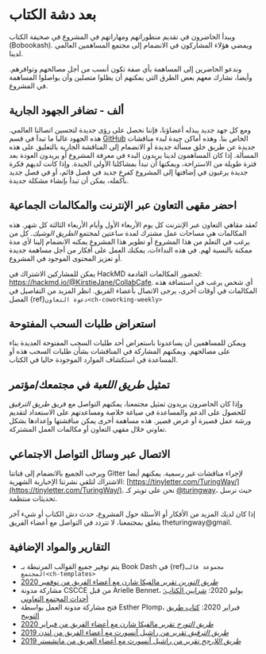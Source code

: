 # بعد دشة الكتاب

ويبدأ الحاضرون في تقديم منظوراتهم ومهاراتهم في المشروع في صحيفة الكتاب (Bobookash). ويمضي هؤلاء المشاركون في الانضمام إلى مجتمع المساهمين العالمي لدينا.

وندعو الحاضرين إلى المساهمة بأي صفة تكون أنسب من أجل مصالحهم وتوافرهم. وأيضا، نشارك معهم بعض الطرق التي يمكنهم أن يظلوا متصلين وأن يواصلوا المساهمة في المشروع.

## ألف - تضافر الجهود الجارية

ومع كل جهد جديد يبذله أعضاؤنا، فإننا نحصل على رؤى جديدة لتحسين اتصالنا العالمي. هذه الجهود غالبا ما تبدأ في قسم [GitHub](https://github.com/alan-turing-institute/the-turing-way/issues) الخاص بنا. وهذه أماكن جيدة لبدء مناقشات جديدة عن طريق خلق مسألة جديدة أو الانضمام إلى المناقشة الجارية بالتعليق على هذه المسألة. إذا كان المساهمون لدينا يريدون البدء في معرفة المشروع أو يريدون العودة بعد فترة طويلة من الاستراحة، ويمكنها أن تبدأ بمشاكلنا الأولى الجيدة. وإذا كانت لديهم فكرة جديدة يرغبون في إضافتها إلى المشروع كفرع جديد في فصل قائم، أو في فصل جديد بأكمله، يمكن أن تبدأ بإنشاء مشكلة جديدة.

## احضر مقهى التعاون عبر الإنترنت والمكالمات الجماعية

تُعقد مقاهي التعاون عبر الإنترنت كل يوم الأربعاء الأول وأيام الأربعاء الثالثة كل شهر. هذه المكالمات هي مساحات عمل مشترك لمدة ساعتين لمجتمع _الطريق الوشيك_. كل من يرغب في التعلم من هذا المشروع أو تطوير هذا المشروع يمكنه الانضمام إلينا لأي مدة ممكنة بالنسبة لهم. في هذه النداءات، يمكنك العمل على أفكار من أجل مساهمة جديدة أو تعزيز المحتوى الموجود في المشروع.

يمكن للمشاركين الاشتراك في HackMD لحضور المكالمات القادمة: https://hackmd.io/@KirstieJane/CollabCafe. أي شخص يرغب في استضافة هذه المكالمات في أوقات أخرى، يرجى الاتصال بأعضاء الفريق. انظر المزيد من التفاصيل في الفصل {ref}`دعوة التعاون<ch-coworking-weekly>`

## استعراض طلبات السحب المفتوحة

ويمكن للمساهمين أن يساعدونا باستعراض أحد طلبات السحب المفتوحة العديدة بناء على مصالحهم. ويمكنهم المشاركة في المناقشات بشأن طلبات السحب هذه أو المساعدة في استكشاف الموارد الموجودة حاليا في الكتاب.

## تمثيل _طريق اللعبة_ في مجتمعك/مؤتمر

وإذا كان الحاضرون يريدون تمثيل مجتمعنا، يمكنهم التواصل مع فريق _طريق الترقيق_ للحصول على الدعم والمساعدة في صياغة خلاصة ومساعدتهم على الاستعداد لتقديم ورشة عمل قصيرة أو عرض قصير. هذه مساهمة أخرى يمكن مناقشتها وإعدادها بشكل تعاوني خلال مقهى التعاون أو مكالمات العمل المشتركة.

## الاتصال عبر وسائل التواصل الاجتماعي

ويرحب الجميع بالانضمام إلى قناتنا Gitter لإجراء مناقشات غير رسمية. يمكنهم أيضا الاشتراك لتلقي نشرتنا الإخبارية الشهرية: [https://tinyletter.com/TuringWay/](https://tinyletter.com/TuringWay/). نحن على تويتر كـ [@turingway](https://twitter.com/turingway)، حيث نرسل تحديثات منتظمة.

إذا كان لديك المزيد من الأفكار أو الأسئلة حول المشروع، حدث دش الكتاب أو شيء آخر يتعلق بمجتمعنا، لا تتردد في التواصل مع أعضاء الفريق
theturingway@gmail.</p> 



## التقارير والمواد الإضافية

- يتم توفير جميع القوالب المرتبطة بـ Book Dash في {ref}`مجموعة قالب المجتمع<ch-templates>`
- [_طريق التورين_ تقرير مالفيكا شارن مع أعضاء الفريق من نوفمبر 2020](https://github.com/alan-turing-institute/the-turing-way/blob/book-dash-chapter/workshops/book-dash/book-dash-nov20-report.md)
- مشاركة مدونة CSCCE من قبل Arielle Bennet، يوليو 2020: [شرايين الكتاب: أحداث المجتمع التعاوني](https://www.cscce.org/2020/07/09/book-dashes-collaborative-community-events/)
- فتح مشاركة مدونة العمل بواسطة Esther Plomp، فبراير 2020: [كتاب طريق التوبيخ](https://openworking.wordpress.com/2020/02/27/the-turing-way-bookdash/)
- [_طريق التورج_ تقرير مالفيكا شارن مع أعضاء الفريق من فبراير 2020](https://github.com/alan-turing-institute/the-turing-way/blob/book-dash-chapter/workshops/book-dash/book-dash-feb20-report.md)
- [_طريق الترقيق_ تقرير من راشيل آنسورث مع أعضاء الفريق من لندن 2019](https://github.com/alan-turing-institute/the-turing-way/blob/main/workshops/book-dash/book-dash-ldn-report.md)
- [_طريق اللارجح_ تقرير من راشيل آنسورث مع أعضاء الفريق من مانشستر 2019](https://github.com/alan-turing-institute/the-turing-way/blob/main/workshops/book-dash/book-dash-mcr-report.md)
